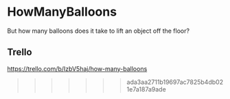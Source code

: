 # HowManyBalloons

But how many balloons does it take to lift an object off the floor?

## Trello
https://trello.com/b/IzbV5haj/how-many-balloons
>>>>>>> ada3aa2711b19697ac7825b4db021e7a187a9ade
